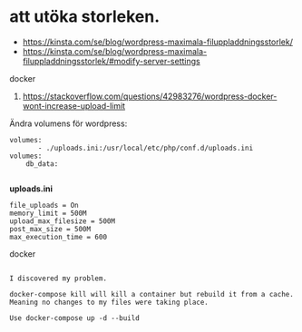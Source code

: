 # att utöka storleken.
- https://kinsta.com/se/blog/wordpress-maximala-filuppladdningsstorlek/ 
- https://kinsta.com/se/blog/wordpress-maximala-filuppladdningsstorlek/#modify-server-settings

docker
1. https://stackoverflow.com/questions/42983276/wordpress-docker-wont-increase-upload-limit 

Ändra volumens för wordpress:
```
volumes: 
       - ./uploads.ini:/usr/local/etc/php/conf.d/uploads.ini
volumes:
    db_data:
    
```

**uploads.ini**
```
file_uploads = On
memory_limit = 500M
upload_max_filesize = 500M
post_max_size = 500M
max_execution_time = 600

```

docker
```

I discovered my problem.

docker-compose kill will kill a container but rebuild it from a cache. Meaning no changes to my files were taking place.

Use docker-compose up -d --build

```
